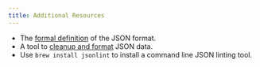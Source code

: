 ```yaml
---
title: Additional Resources
---
```


- The [formal definition](https://json.org) of the JSON format.
- A tool to [cleanup and format](https://jsonlint.com) JSON data.
- Use `brew install jsonlint` to install a command line JSON linting tool.
